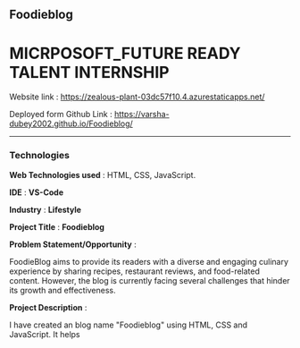 ## Foodieblog
# MICRPOSOFT_FUTURE READY TALENT INTERNSHIP

Website link : https://zealous-plant-03dc57f10.4.azurestaticapps.net/

Deployed form Github Link : https://varsha-dubey2002.github.io/Foodieblog/

--------------------------------------------------------------------------------------------------
### Technologies
__Web Technologies used__ : HTML, CSS, JavaScript.

__IDE__ : __VS-Code__

__Industry__ : __Lifestyle__

__Project Title__ : __Foodieblog__

__Problem Statement/Opportunity__ :

FoodieBlog aims to provide its readers with a diverse and engaging culinary experience by sharing recipes, restaurant reviews, and food-related content. However, the blog is currently facing several challenges that hinder its growth and effectiveness.

__Project Description__ :

I have created an blog name "Foodieblog" using HTML, CSS and JavaScript. It helps 
